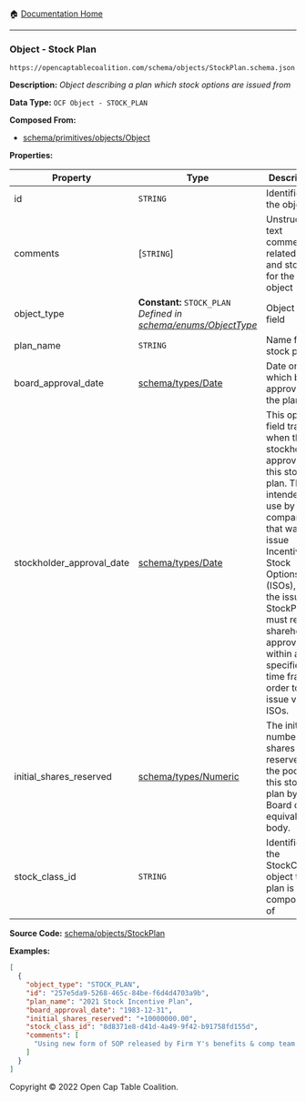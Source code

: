 :house: [Documentation Home](/README.md)

---

### Object - Stock Plan

`https://opencaptablecoalition.com/schema/objects/StockPlan.schema.json`

**Description:** _Object describing a plan which stock options are issued from_

**Data Type:** `OCF Object - STOCK_PLAN`

**Composed From:**

- [schema/primitives/objects/Object](/docs/schema/primitives/objects/Object.md)

**Properties:**

| Property                  | Type                                                                                                    | Description                                                                                                                                                                                                                                                                                   | Required   |
| ------------------------- | ------------------------------------------------------------------------------------------------------- | --------------------------------------------------------------------------------------------------------------------------------------------------------------------------------------------------------------------------------------------------------------------------------------------- | ---------- |
| id                        | `STRING`                                                                                                | Identifier for the object                                                                                                                                                                                                                                                                     | `REQUIRED` |
| comments                  | [`STRING`]                                                                                              | Unstructured text comments related to and stored for the object                                                                                                                                                                                                                               | -          |
| object_type               | **Constant:** `STOCK_PLAN`</br>_Defined in [schema/enums/ObjectType](/docs/schema/enums/ObjectType.md)_ | Object type field                                                                                                                                                                                                                                                                             | `REQUIRED` |
| plan_name                 | `STRING`                                                                                                | Name for the stock plan                                                                                                                                                                                                                                                                       | `REQUIRED` |
| board_approval_date       | [schema/types/Date](/docs/schema/types/Date.md)                                                         | Date on which board approved the plan                                                                                                                                                                                                                                                         | -          |
| stockholder_approval_date | [schema/types/Date](/docs/schema/types/Date.md)                                                         | This optional field tracks when the stockholders approved this stock plan. This is intended for use by US companies that want to issue Incentive Stock Options (ISOs), as the issuing StockPlan must receive shareholder approval within a specified time frame in order to issue valid ISOs. | -          |
| initial_shares_reserved   | [schema/types/Numeric](/docs/schema/types/Numeric.md)                                                   | The initial number of shares reserved in the pool for this stock plan by the Board or equivalent body.                                                                                                                                                                                        | `REQUIRED` |
| stock_class_id            | `STRING`                                                                                                | Identifier of the StockClass object this plan is composed of                                                                                                                                                                                                                                  | `REQUIRED` |

**Source Code:** [schema/objects/StockPlan](/schema/objects/StockPlan.schema.json)

**Examples:**

```json
[
  {
    "object_type": "STOCK_PLAN",
    "id": "257e5da9-5268-465c-84be-f6d4d4703a9b",
    "plan_name": "2021 Stock Incentive Plan",
    "board_approval_date": "1983-12-31",
    "initial_shares_reserved": "+10000000.00",
    "stock_class_id": "8d8371e8-d41d-4a49-9f42-b91758fd155d",
    "comments": [
      "Using new form of SOP released by Firm Y's benefits & comp team on 10/10/2021."
    ]
  }
]
```

Copyright © 2022 Open Cap Table Coalition.
